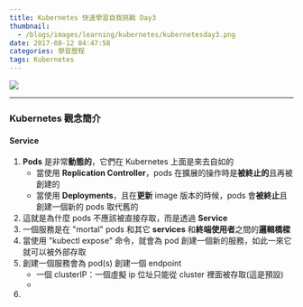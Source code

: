 ```yaml
---
title: Kubernetes 快速學習自我挑戰 Day3
thumbnail:
  - /blogs/images/learning/kubernetes/kubernetesday3.png
date: 2017-08-12 04:47:58
categories: 學習歷程
tags: Kubernetes
---
```

<img src="/blogs/images/learning/kubernetes/kubernetesday3.png">

***
### Kubernetes 觀念簡介
#### Service
1. **Pods** 是非常**動態的**，它們在 Kubernetes 上面是來去自如的
    - 當使用 **Replication Controller**，pods 在擴展的操作時是**被終止的**且再被創建的
    - 當使用 **Deployments**，且在**更新** image 版本的時候，pods 會**被終止**且創建一個新的 pods 取代舊的
2. 這就是為什麼 pods 不應該被直接存取，而是透過 **Service**
3. 一個服務是在 "mortal" pods 和其它 **services** 和**終端使用者**之間的**邏輯橋樑**
4. 當使用 "kubectl expose" 命令，就會為 pod 創建一個新的服務，如此一來它就可以被外部存取
5. 創建一個服務會為 pod(s) 創建一個 endpoint
    - 一個 clusterIP：一個虛擬 ip 位址只能從 cluster 裡面被存取(這是預設)
    - 
6. 











